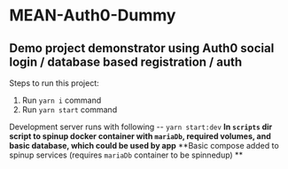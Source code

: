 # MEAN-Auth0-Dummy
## Demo project demonstrator using Auth0 social login / database based registration / auth

Steps to run this project:

1. Run `yarn i` command
2. Run `yarn start` command


Development server runs with following --  `yarn start:dev`
**In `scripts` dir script to spinup docker container with `mariaDb`, required volumes, and basic database, which could be used by app**
**Basic compose added to spinup services (requires `mariaDb` container to be spinnedup) **
